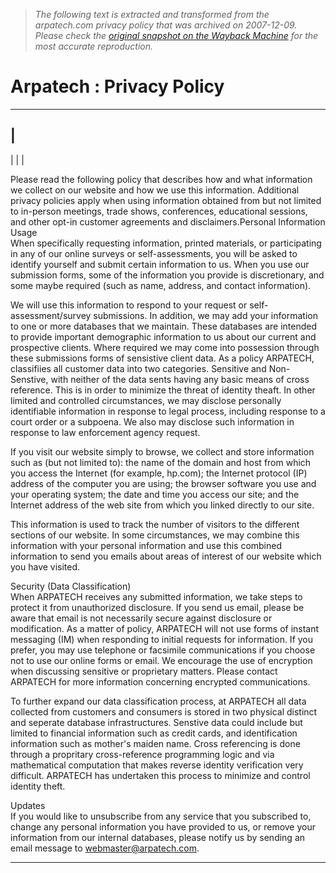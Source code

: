 > *The following text is extracted and transformed from the arpatech.com privacy policy that was archived on 2007-12-09. Please check the [original snapshot on the Wayback Machine](https://web.archive.org/web/20071209134840id_/http%3A//www.arpatech.com/main/privacy-policy.asp) for the most accurate reproduction.*

# Arpatech : Privacy Policy

---  
|   
---  
  
|  |  | 

Please read the following policy that describes how and what information we collect on our website and how we use this information. Additional privacy policies apply when using information obtained from but not limited to in-person meetings, trade shows, conferences, educational sessions, and other opt-in customer agreements and disclaimers.Personal Information Usage  
When specifically requesting information, printed materials, or participating in any of our online surveys or self-assessments, you will be asked to identify yourself and submit certain information to us. When you use our submission forms, some of the information you provide is discretionary, and some maybe required (such as name, address, and contact information).

We will use this information to respond to your request or self-assessment/survey submissions. In addition, we may add your information to one or more databases that we maintain. These databases are intended to provide important demographic information to us about our current and prospective clients. Where required we may come into possession through these submissions forms of sensistive client data. As a policy ARPATECH, classifiies all customer data into two categories. Sensitive and Non-Senstive, with neither of the data sents having any basic means of cross reference. This is in order to minimize the threat of identity theaft. In other limited and controlled circumstances, we may disclose personally identifiable information in response to legal process, including response to a court order or a subpoena. We also may disclose such information in response to law enforcement agency request.

If you visit our website simply to browse, we collect and store information such as (but not limited to): the name of the domain and host from which you access the Internet (for example, hp.com); the Internet protocol (IP) address of the computer you are using; the browser software you use and your operating system; the date and time you access our site; and the Internet address of the web site from which you linked directly to our site.

This information is used to track the number of visitors to the different sections of our website. In some circumstances, we may combine this information with your personal information and use this combined information to send you emails about areas of interest of our website which you have visited.

Security (Data Classification)  
When ARPATECH receives any submitted information, we take steps to protect it from unauthorized disclosure. If you send us email, please be aware that email is not necessarily secure against disclosure or modification. As a matter of policy, ARPATECH will not use forms of instant messaging (IM) when responding to initial requests for information. If you prefer, you may use telephone or facsimile communications if you choose not to use our online forms or email. We encourage the use of encryption when discussing sensitive or proprietary matters. Please contact ARPATECH for more information concerning encrypted communications.

To further expand our data classification process, at ARPATECH all data collected from customers and consumers is stored in two physical distinct and seperate database infrastructures. Senstive data could include but limited to financial information such as credit cards, and identification information such as mother's maiden name. Cross referencing is done through a propritary cross-reference programming logic and via mathematical computation that makes reverse identity verification very difficult. ARPATECH has undertaken this process to minimize and control identity theft.

Updates  
If you would like to unsubscribe from any service that you subscribed to, change any personal information you have provided to us, or remove your information from our internal databases, please notify us by sending an email message to [webmaster@arpatech.com](mailto:webmaster@arpatech.com).  
  
---

